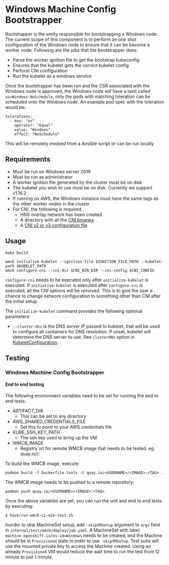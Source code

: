 # Windows Machine Config Bootstrapper

Bootstrapper is the entity responsible for bootstrapping a Windows node. The current scope of this component is to
perform an one shot configuration of the Windows node to ensure that it can be become a worker node. Following are the
jobs that the bootstrapper does:
- Parse the worker ignition file to get the bootstrap kubeconfig
- Ensures that the kubelet gets the correct kubelet config
- Perform CNI configuration
- Run the kubelet as a windows service

Once the bootstrapper has been run and the CSR associated with the Windows node is approved, the Windows 
node will have a taint called `os=Windows:NoSchedule`, only the pods with matching toleration can 
be scheduled onto the Windows node. An example pod spec with the toleration would be:

```
tolerations:
  - key: "os"
    operator: "Equal"
    value: "Windows"
    effect: "NoSchedule"
```

This will be remotely invoked from a Ansible script or can be run locally

## Requirements

- Must be run on Windows server 2019
- Must be run as administrator
- A worker ignition file generated by the cluster must be on disk
- The kubelet you wish to use must be on disk. Currently we support v1.16.2
- If running on AWS, the Windows instance must have the same tags as the other worker nodes in the cluster
- For CNI, the following is required:
  * HNS overlay network has been created
  * A directory with all the [CNI binaries](https://github.com/containernetworking/plugins/releases/download/v0.8.2/cni-plugins-windows-amd64-v0.8.2.tgz)
  * A [CNI v2 or v3 configuration file](https://github.com/containernetworking/cni/blob/master/SPEC.md#network-configuration)

## Usage
```
make build
```

```
wmcb initialize-kubelet --ignition-file $IGNITION_FILE_PATH --kubelet-path $KUBELET_PATH
wmcb configure-cni --cni-dir $CNI_BIN_DIR --cni-config $CNI_CONFIG
```

`configure-cni` needs to be executed only after `initialize-kubelet` is executed. If `initialize-kubelet` is executed
after `configure-cni` is executed, all the CNI options will be removed. This is to give the user a chance to change
network configuration to something other than CNI after the initial setup.

The `initialize-kubelet` command provides the following optional parameters:
- `--cluster-dns` is the DNS server IP passed to kubelet, that will be used to configure all containers for 
  DNS resolution. If unset, kubelet will determine the DNS server to use. See `clusterDNS` option in 
  [KubeletConfiguration](https://kubernetes.io/docs/reference/config-api/kubelet-config.v1beta1/#kubelet-config-k8s-io-v1beta1-KubeletConfiguration).

## Testing

### Windows Machine Config Bootstrapper

#### End to end testing
The following environment variables need to be set for running the end to end tests:
- ARTIFACT_DIR
  - This can be set to any directory
- AWS_SHARED_CREDENTIALS_FILE
  - Set this to point to your AWS credentials file
- KUBE_SSH_KEY_PATH
  - The ssh key used to bring up the VM
- WMCB_IMAGE
  - Registry url for remote WMCB image that needs to be tested. eg. quay.io/<USERNAME>/<IMAGE>:<TAG>

To build the WMCB image, execute:
```
podman build -f Dockerfile.tools -t quay.io/<USERNAME>/<IMAGE>:<TAG> .
``` 
The WMCB image needs to be pushed to a remote repository:
```
podman push quay.io/<USERNAME>/<IMAGE>:<TAG>
```

Once the above variables are set, you can run the unit and end to end tests by executing:
```shell script
$ hack/run-wmcb-ci-e2e-test.sh
```

Inorder to skip MachineSet setup, add `-skipVMSetup` argument to `args` field in `internal/test/wmcb/deploy/job.yaml`.
A MachineSet with label `machine.openshift.io/os-id=Windows` needs to be created, and the Machine should be in `Provisioned` 
state in order to use `-skipVMSetup`. Test suite will use the mounted private key to access the Machine created. 
Using an already `Provisioned` VM would reduce the wait time to run the test from 12 minute to just 1 minute.
